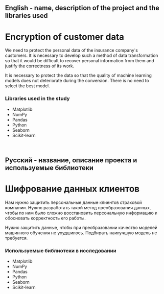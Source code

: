 
## English - name, description of the project and the libraries used

# Encryption of customer data
We need to protect the personal data of the insurance company's customers. It is necessary to develop such a method of data transformation so that it would be difficult to recover personal information from them and justify the correctness of its work.

It is necessary to protect the data so that the quality of machine learning models does not deteriorate during the conversion. There is no need to select the best model.


### Libraries used in the study
* Matplotlib
* NumPy
* Pandas
* Python
* Seaborn
* Scikit-learn

<br>

## Русский - название, описание проекта и используемые библиотеки

#  Шифрование данных клиентов
Нам нужно защитить персональные данные клиентов страховой компании. Нужно разработать такой метод преобразования данных, чтобы по ним было сложно восстановить персональную информацию и обосновать корректность его работы.

Нужно защитить данные, чтобы при преобразовании качество моделей машинного обучения не ухудшилось. Подбирать наилучшую модель не требуется.


### Используемые библиотеки в исследовании
* Matplotlib
* NumPy
* Pandas
* Python
* Seaborn
* Scikit-learn
